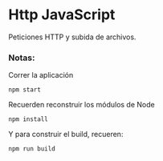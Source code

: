 # Http JavaScript

 Peticiones HTTP y subida de archivos.

### Notas:

Correr la aplicación
```
npm start
```

Recuerden reconstruir los módulos de Node
```
npm install
```

Y para construir el build, recueren:
```
npm run build
```